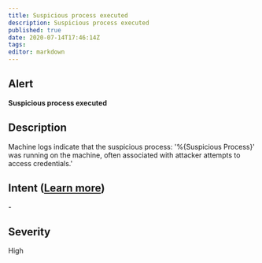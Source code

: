 ```yaml
---
title: Suspicious process executed
description: Suspicious process executed
published: true
date: 2020-07-14T17:46:14Z
tags:
editor: markdown
---
```


## Alert
**Suspicious process executed**

## Description
Machine logs indicate that the suspicious process: '%{Suspicious Process}' was running on the machine, often associated with attacker attempts to access credentials.'

## Intent ([Learn more](/public/security/alerts/intentions.md))
\-

## Severity
High




